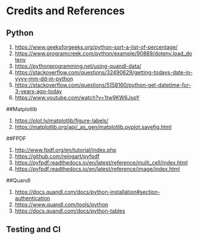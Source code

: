 # Credits and References

## Python

  1. https://www.geeksforgeeks.org/python-sort-a-list-of-percentage/  
  2. https://www.programcreek.com/python/example/90889/dotenv.load_dotenv  
  3. https://pythonprogramming.net/using-quandl-data/  
  4. https://stackoverflow.com/questions/32490629/getting-todays-date-in-yyyy-mm-dd-in-python  
  5. https://stackoverflow.com/questions/5158160/python-get-datetime-for-3-years-ago-today  
  6. https://www.youtube.com/watch?v=1tw9KW6JspY


##Matplotlib
  1. https://plot.ly/matplotlib/figure-labels/  
  2. https://matplotlib.org/api/_as_gen/matplotlib.pyplot.savefig.html

##FPDF
  
  1. http://www.fpdf.org/en/tutorial/index.php  
  2. https://github.com/reingart/pyfpdf  
  3. https://pyfpdf.readthedocs.io/en/latest/reference/multi_cell/index.html  
  4. https://pyfpdf.readthedocs.io/en/latest/reference/image/index.html


##Quandl

  1. https://docs.quandl.com/docs/python-installation#section-authentication  
  2. https://www.quandl.com/tools/python  
  3. https://docs.quandl.com/docs/python-tables  



## Testing and CI

